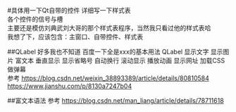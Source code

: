 #具体用一下Qt自带的控件
详细写一下样式表  
各个控件的信号与槽  
主要还是模仿刘典武刘大哥的那个样式表程序，当然我只看过他的样式表哈  
我想了下，应该包含：主窗口、自带控件、样式表     

##QLabel
好多我也不知道 百度一下全是xxx的基本用法 
QLabel	显示文字 显示图片 富文本 垂直显示 显示省略号 自动换行 滚动显示 播放动画 显示网址 加载CSS 做弹幕  
参考 https://blog.csdn.net/weixin_38893389/article/details/80810584 https://www.jianshu.com/p/8130a7247b04   

##富文本语法
参考 https://blog.csdn.net/man_liang/article/details/78711618  